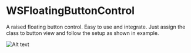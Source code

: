 # WSFloatingButtonControl
A raised floating button control. Easy to use and integrate. Just assign the class to button view and follow the setup as shown in example.


![Alt text]((https://github.com/WebsoftProfession/WSFloatingButtonControl/blob/main/image_1.gif)?raw=true "Optional Title")


